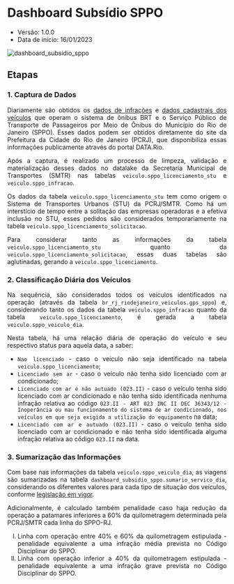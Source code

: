 # Dashboard Subsídio SPPO
* Versão: 1.0.0
* Data de início: 16/01/2023

![dashboard_subsidio_sppo](https://user-images.githubusercontent.com/66736583/227094879-fc446ea3-e1c5-483e-94e7-51b2f76c4f19.png)

<div align="justify">
  
  ## Etapas

  ### 1. Captura de Dados
  Diariamente são obtidos os [dados de infrações](https://www.data.rio/documents/multas-aplicadas-aos-modos-de-transporte-nos-últimos-cinco-anos) e [dados cadastrais dos veículos](https://www.data.rio/documents/dados-cadastrais-dos-veículos-que-operam-o-sistema-de-ônibus-brt-e-sppo) que operam o sistema de ônibus BRT e o Serviço Público de Transporte de Passageiros por Meio de Ônibus do Município do Rio de Janeiro (SPPO). Esses dados podem ser obtidos diretamente do site da Prefeitura da Cidade do Rio de Janeiro (PCRJ), que disponibiliza essas informações publicamente através do portal DATA.Rio.

  Após a captura, é realizado um processo de limpeza, validação e materialização desses dados no datalake da Secretaria Municipal de Transportes (SMTR) nas tabelas `veiculo.sppo_licenciamento_stu` e `veiculo.sppo_infracao`.

  Os dados da tabela `veiculo.sppo_licenciamento_stu` tem como origem o Sistema de Transportes Urbanos (STU) da PCRJ/SMTR. Como há um interstício de tempo entre a solitação das empresas operadoras e a efetiva inclusão no STU, esses pedidos são considerados temporariamente na tabela `veiculo.sppo_licenciamento_solicitacao`.

  Para considerar tanto as informações da tabela `veiculo.sppo_licenciamento_stu` quanto da `veiculo.sppo_licenciamento_solicitacao`, essas duas tabelas são aglutinadas, gerando a `veiculo.sppo_licenciamento`.

  ### 2. Classificação Diária dos Veículos
  Na sequência, são considerados todos os veículos identificados na operação (através da tabela `br_rj_riodejaneiro_veiculos.gps_sppo`) e, considerando tanto os dados da tabela `veiculo.sppo_infracao` quanto da tabela `veiculo.sppo_licenciamento`, é gerada a tabela `veiculo.sppo_veiculo_dia`.

  Nesta tabela, há uma relação diária de operação do veículo e seu respectivo status para aquela data, a saber:
  * `Nao licenciado` - caso o veículo não seja identificado na tabela `veiculo.sppo_licenciamento`;
  * `Licenciado sem ar` - caso o veículo não tenha sido licenciado com ar condicionado;
  * `Licenciado com ar e não autuado (023.II)` - caso o veículo tenha sido licenciado com ar condicionado e não tenha sido identificada nenhuma infração relativa ao código `023.II - ART 023 INC II DEC 36343/12 - Inoperância ou mau funcionamento do sistema de ar condicionado, nos veículos em que seja exigida a utilização do equipamento` na data;
  * `Licenciado com ar e autuado (023.II)` - caso o veículo tenha sido licenciado com ar condicionado e não tenha sido identificada alguma infração relativa ao código `023.II` na data.

  ### 3. Sumarização das Informações
  Com base nas informações da tabela `veiculo.sppo_veiculo_dia`, as viagens são sumarizadas na tabela `dashboard_subsidio_sppo.sumario_servico_dia`, considerando os diferentes valores para cada tipo de situação dos veículos, conforme [legislação em vigor](https://transportes.prefeitura.rio/subsidio).

  Adicionalmente, é calculado também penalidade caso haja redução da operação a patamares inferiores a 60% da quilometragem determinada pela PCRJ/SMTR cada linha do SPPO-RJ.
  <ol type="I">
  <li>Linha com operação entre 40% e 60% da quilometragem estipulada - penalidade equivalente a uma infração média prevista no Código Disciplinar do SPPO.
  </li>
  <li>Linha com operação inferior a 40% da quilometragem estipulada - penalidade equivalente a uma infração grave prevista no Código Disciplinar do SPPO.</li>
  </ol>
</div>
